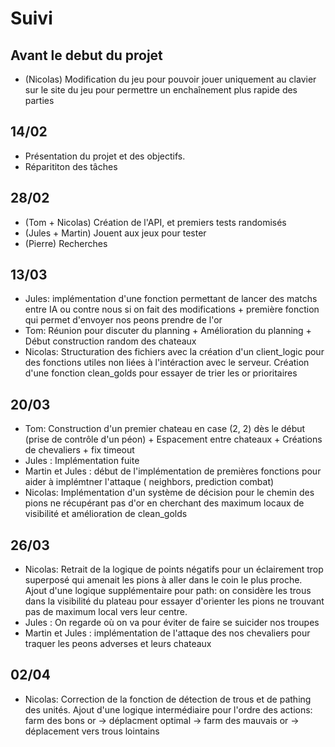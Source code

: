 # Suivi

## Avant le debut du projet

- (Nicolas) Modification du jeu pour pouvoir jouer uniquement au clavier sur le site du jeu pour permettre un enchaînement plus rapide des parties

## 14/02

- Présentation du projet et des objectifs.
- Réparititon des tâches

## 28/02

- (Tom + Nicolas) Création de l'API, et premiers tests randomisés
- (Jules + Martin) Jouent aux jeux pour tester
- (Pierre) Recherches

## 13/03

- Jules: implémentation d'une fonction permettant de lancer des matchs entre IA ou contre nous si on fait des modifications + première fonction qui permet d'envoyer nos peons prendre de l'or
- Tom: Réunion pour discuter du planning + Amélioration du planning + Début construction
  random des chateaux
- Nicolas: Structuration des fichiers avec la création d'un client_logic pour des fonctions utiles non liées à l'intéraction avec le serveur. Création d'une fonction clean_golds pour essayer de trier les or prioritaires

## 20/03

- Tom: Construction d'un premier chateau en case (2, 2) dès le début (prise de contrôle d'un péon) + Espacement entre chateaux + Créations de chevaliers + fix timeout
- Jules : Implémentation fuite
- Martin et Jules : début de l'implémentation de premières fonctions pour aider à implémtner l'attaque ( neighbors, prediction combat)
- Nicolas: Implémentation d'un système de décision pour le chemin des pions ne récupérant pas d'or en cherchant des maximum locaux de visibilité et amélioration de clean_golds

## 26/03

- Nicolas: Retrait de la logique de points négatifs pour un éclairement trop superposé qui amenait les pions à aller dans le coin le plus proche. Ajout d'une logique supplémentaire pour path: on considère les trous dans la visibilité du plateau pour essayer d'orienter les pions ne trouvant pas de maximum local vers leur centre.
- Jules : On regarde où on va pour éviter de faire se suicider nos troupes
- Martin et Jules : implémentation de l'attaque des nos chevaliers pour traquer les peons adverses et leurs chateaux

## 02/04

- Nicolas: Correction de la fonction de détection de trous et de pathing des unités. Ajout d'une logique intermédiaire pour l'ordre des actions: farm des bons or -> déplacment optimal -> farm des mauvais or -> déplacement vers trous lointains
